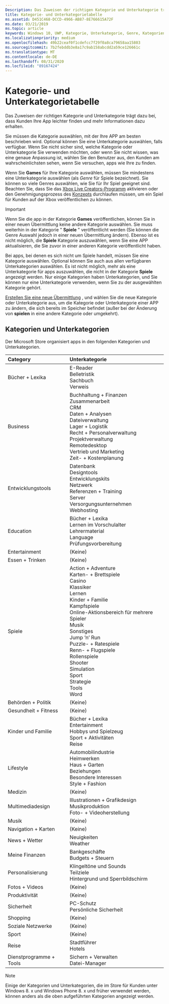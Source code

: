 ```yaml
---
Description: Das Zuweisen der richtigen Kategorie und Unterkategorie trägt dazu bei, dass Kunden Ihre App leichter finden und mehr Informationen dazu erhalten.
title: Kategorie- und Unterkategorietabelle
ms.assetid: D451C468-DCCD-4966-AB87-8E766615A72F
ms.date: 03/21/2019
ms.topic: article
keywords: Windows 10, UWP, Kategorie, Unterkategorie, Genre, Kategorien, Genres
ms.localizationpriority: medium
ms.openlocfilehash: 49b22ceaf0f1cdefcc7f29f0a8ca79658aa15803
ms.sourcegitcommit: 7b2febddb3e8a17c9ab158abcdd2a59ce126661c
ms.translationtype: MT
ms.contentlocale: de-DE
ms.lasthandoff: 08/31/2020
ms.locfileid: "89167424"
---
```

# <a name="category-and-subcategory-table"></a>Kategorie- und Unterkategorietabelle


Das Zuweisen der richtigen Kategorie und Unterkategorie trägt dazu bei, dass Kunden Ihre App leichter finden und mehr Informationen dazu erhalten.

Sie müssen die Kategorie auswählen, mit der Ihre APP am besten beschrieben wird. Optional können Sie eine Unterkategorie auswählen, falls verfügbar. Wenn Sie nicht sicher sind, welche Kategorie oder Unterkategorie Sie verwenden möchten, oder wenn Sie nicht wissen, was eine genaue Anpassung ist, wählen Sie den Benutzer aus, den Kunden am wahrscheinlichsten sehen, wenn Sie versuchen, apps wie Ihre zu finden.

Wenn Sie **Games** für Ihre Kategorie auswählen, müssen Sie mindestens eine Unterkategorie auswählen (als *Genre* für Spiele bezeichnet). Sie können so viele Genres auswählen, wie Sie für Ihr Spiel geeignet sind. Beachten Sie, dass Sie das [Xbox Live Creators-Programm](/gaming/xbox-live/get-started-with-creators/get-started-with-xbox-live-creators) aktivieren oder den Genehmigungsprozess des [Konzepts](../gaming/concept-approval.md) durchlaufen müssen, um ein Spiel für Kunden auf der Xbox veröffentlichen zu können. 

> [!IMPORTANT] 
> Wenn Sie die app in der Kategorie **Games** veröffentlichen, können Sie in einer neuen Übermittlung keine andere Kategorie auswählen. Sie muss weiterhin in der Kategorie " **Spiele** " veröffentlicht werden (Sie können die Genre Auswahl jedoch in einer neuen Übermittlung ändern). Ebenso ist es nicht möglich, die **Spiele** Kategorie auszuwählen, wenn Sie eine APP aktualisieren, die Sie zuvor in einer anderen Kategorie veröffentlicht haben.

Bei apps, bei denen es sich nicht um Spiele handelt, müssen Sie eine Kategorie auswählen. Optional können Sie auch aus allen verfügbaren Unterkategorien auswählen. Es ist nicht möglich, mehr als eine Unterkategorie für apps auszuwählen, die nicht in der Kategorie **Spiele** angezeigt werden. Nur einige Kategorien haben Unterkategorien, und Sie können nur eine Unterkategorie verwenden, wenn Sie zu der ausgewählten Kategorie gehört.

[Erstellen Sie eine neue Übermittlung](app-submissions.md) , und wählen Sie die neue Kategorie oder Unterkategorie aus, um die Kategorie oder Unterkategorie einer APP zu ändern, die sich bereits im Speicher befindet (außer bei der Änderung von **spielen** in eine andere Kategorie oder umgekehrt).

## <a name="categories-and-subcategories"></a>Kategorien und Unterkategorien

Der Microsoft Store organisiert apps in den folgenden Kategorien und Unterkategorien.

<table>
    <thead>
    <tr class="header">
    <th align="left">Category</th>
    <th align="left">Unterkategorie</th>
    </tr>
    </thead>
    <tbody>
<tr>
    <td>Bücher + Lexika</td>
    <td>E-Reader <br> Belletristik <br> Sachbuch <br> Verweis</td>
  </tr>
  <tr>
    <td>Business</td>
    <td>Buchhaltung + Finanzen <br> Zusammenarbeit <br> CRM <br> Daten + Analysen <br> Dateiverwaltung <br> Lager + Logistik <br> Recht + Personalverwaltung <br> Projektverwaltung <br> Remotedesktop <br> Vertrieb und Marketing <br> Zeit- + Kostenplanung</td>
  </tr>
  <tr>
    <td>Entwicklungstools</td>
    <td>Datenbank <br> Designtools <br> Entwicklungskits <br> Netzwerk <br> Referenzen + Training <br> Server <br> Versorgungsunternehmen <br> Webhosting</td>
  </tr>
  <tr>
    <td>Education</td>
    <td>Bücher + Lexika <br> Lernen im Vorschulalter <br> Lehrermaterial <br> Language <br> Prüfungsvorbereitung</td>
  </tr>
  <tr>
    <td>Entertainment</td>
    <td>(Keine)</td>
  </tr>
  <tr>
    <td>Essen + Trinken</td>
    <td>(Keine)</td>
  </tr>
  <tr>
    <td>Spiele</td>
    <td>Action + Adventure <br> Karten- + Brettspiele <br> Casino <br> Klassiker <br> Lernen <br> Kinder + Familie <br> Kampfspiele <br> Online-Aktionsbereich für mehrere Spieler <br> Musik <br> Sonstiges <br> Jump ’n’ Run <br> Puzzle- + Ratespiele <br> Renn- + Flugspiele <br> Rollenspiele <br> Shooter <br> Simulation <br> Sport <br> Strategie <br> Tools <br> Word</td>
  </tr>
  <tr>
    <td>Behörden + Politik</td>
    <td>(Keine)</td>
  </tr>
  <tr>
    <td>Gesundheit + Fitness</td>
    <td>(Keine)</td>
  </tr>
  <tr>
    <td>Kinder und Familie</td>
    <td>Bücher + Lexika <br> Entertainment <br> Hobbys und Spielzeug <br> Sport + Aktivitäten <br> Reise</td>
  </tr>
  <tr>
    <td>Lifestyle</td>
    <td>Automobilindustrie <br> Heimwerken <br> Haus + Garten <br> Beziehungen <br> Besondere Interessen <br> Style + Fashion</td>
  </tr>
  <tr>
    <td>Medizin</td>
    <td>(Keine)</td>
  </tr>
  <tr>
    <td>Multimediadesign</td>
    <td>Illustrationen + Grafikdesign <br> Musikproduktion <br> Foto- + Videoherstellung</td>
  </tr>
  <tr>
    <td>Musik</td>
    <td>(Keine)</td>
  </tr>
  <tr>
    <td>Navigation + Karten</td>
    <td>(Keine)</td>
  </tr>
  <tr>
    <td>News + Wetter</td>
    <td>Neuigkeiten <br> Weather</td>
  </tr>
  <tr>
    <td>Meine Finanzen</td>
    <td>Bankgeschäfte <br> Budgets + Steuern</td>
  </tr>
  <tr>
    <td>Personalisierung</td>
    <td>Klingeltöne und Sounds <br> Teilziele <br> Hintergrund und Sperrbildschirm</td>
  </tr>
  <tr>
    <td>Fotos + Videos</td>
    <td>(Keine)</td>
  </tr>
  <tr>
    <td>Produktivität</td>
    <td>(Keine)</td>
  </tr>
  <tr>
    <td>Sicherheit</td>
    <td>PC-Schutz <br> Persönliche Sicherheit</td>
  </tr>
  <tr>
    <td>Shopping</td>
    <td>(Keine)</td>
  </tr>
  <tr>
    <td>Soziale Netzwerke</td>
    <td>(Keine)</td>
  </tr>
  <tr>
    <td>Sport</td>
    <td>(Keine)</td>
  </tr>
  <tr>
    <td>Reise</td>
    <td>Stadtführer <br>Hotels</td>
  </tr>
  <tr>
    <td>Dienstprogramme + Tools</td>
    <td>Sichern + Verwalten <br> Datei-Manager</td>
  </tr>
</tbody>
</table>

> [!NOTE] 
> Einige der Kategorien und Unterkategorien, die im Store für Kunden unter Windows 8. x und Windows Phone 8. x und früher verwendet werden, können anders als die oben aufgeführten Kategorien angezeigt werden.